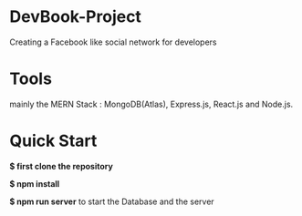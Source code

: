 # DevBook-Project

Creating a Facebook like social network for developers

# Tools

mainly the MERN Stack : MongoDB(Atlas), Express.js, React.js and Node.js.

# Quick Start

**\$ first clone the repository**

**\$ npm install**

**\$ npm run server** to start the Database and the server
